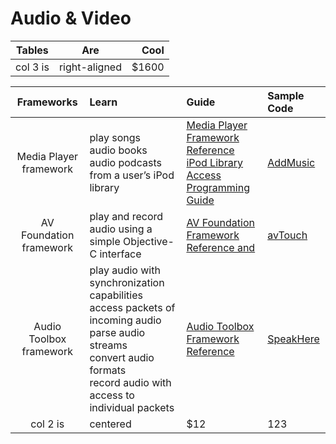 Audio & Video
========
| Tables        | Are           | Cool  |
| ------------- |:-------------:| -----:|
| col 3 is      | right-aligned | $1600 |


| Frameworks     | Learn         | Guide  | Sample Code |
| :------------: |:--------------|:-------| :-----------|
| Media Player framework| play songs<br> audio books<br>audio podcasts from a user’s iPod library |  [Media Player Framework Reference](https://developer.apple.com/library/ios/documentation/MediaPlayer/Reference/MediaPlayer_Framework/_index.html#//apple_ref/doc/uid/TP40006952)<br> [iPod Library Access Programming Guide](https://developer.apple.com/library/ios/documentation/Audio/Conceptual/iPodLibraryAccess_Guide/Introduction/Introduction.html#//apple_ref/doc/uid/TP40008765)<br>  |[AddMusic](https://developer.apple.com/library/ios/samplecode/AddMusic/Introduction/Intro.html#//apple_ref/doc/uid/DTS40008845)|
|AV Foundation framework|play and record audio using a simple Objective-C interface|[AV Foundation Framework Reference and](https://developer.apple.com/library/ios/documentation/AVFoundation/Reference/AVFoundationFramework/_index.html#//apple_ref/doc/uid/TP40008072)|[avTouch](https://developer.apple.com/library/ios/samplecode/avTouch/Introduction/Intro.html#//apple_ref/doc/uid/DTS40008636)|
|Audio Toolbox framework|play audio with synchronization capabilities<br>access packets of incoming audio<br> parse audio streams<br> convert audio formats<br> record audio with access to individual packets|[Audio Toolbox Framework Reference](https://developer.apple.com/library/ios/documentation/MusicAudio/Reference/CAAudioTooboxRef/_index.html#//apple_ref/doc/uid/TP40002089)|[SpeakHere](https://developer.apple.com/library/ios/samplecode/SpeakHere/Introduction/Intro.html#//apple_ref/doc/uid/DTS40007802)|
| col 2 is      | centered      |   $12 | 123 |


